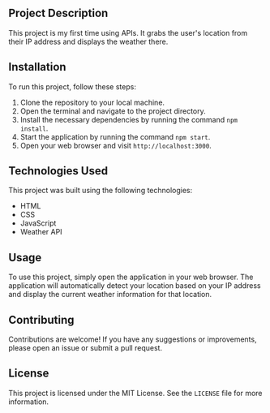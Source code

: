 ## Project Description

This project is my first time using APIs. It grabs the user's location from their IP address and displays the weather there.

## Installation

To run this project, follow these steps:

1. Clone the repository to your local machine.
2. Open the terminal and navigate to the project directory.
3. Install the necessary dependencies by running the command `npm install`.
4. Start the application by running the command `npm start`.
5. Open your web browser and visit `http://localhost:3000`.

## Technologies Used

This project was built using the following technologies:

- HTML
- CSS
- JavaScript
- Weather API

## Usage

To use this project, simply open the application in your web browser. The application will automatically detect your location based on your IP address and display the current weather information for that location.

## Contributing

Contributions are welcome! If you have any suggestions or improvements, please open an issue or submit a pull request.

## License

This project is licensed under the MIT License. See the `LICENSE` file for more information.

